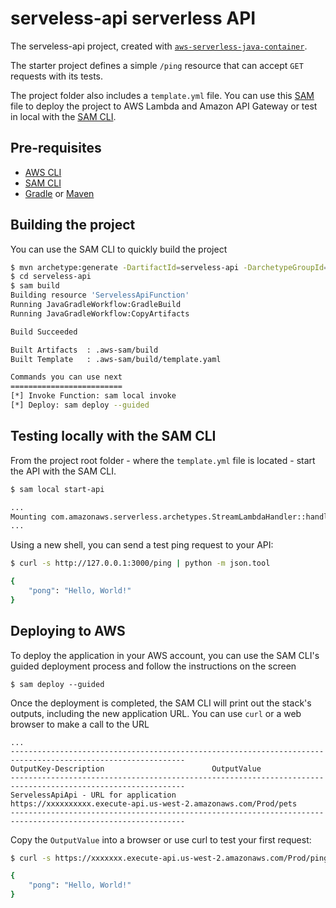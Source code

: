 # serveless-api serverless API
The serveless-api project, created with [`aws-serverless-java-container`](https://github.com/awslabs/aws-serverless-java-container).

The starter project defines a simple `/ping` resource that can accept `GET` requests with its tests.

The project folder also includes a `template.yml` file. You can use this [SAM](https://github.com/awslabs/serverless-application-model) file to deploy the project to AWS Lambda and Amazon API Gateway or test in local with the [SAM CLI](https://github.com/awslabs/aws-sam-cli). 

## Pre-requisites
* [AWS CLI](https://aws.amazon.com/cli/)
* [SAM CLI](https://github.com/awslabs/aws-sam-cli)
* [Gradle](https://gradle.org/) or [Maven](https://maven.apache.org/)

## Building the project
You can use the SAM CLI to quickly build the project
```bash
$ mvn archetype:generate -DartifactId=serveless-api -DarchetypeGroupId=com.amazonaws.serverless.archetypes -DarchetypeArtifactId=aws-serverless-jersey-archetype -DarchetypeVersion=2.0.0-M2 -DgroupId=org.example -Dversion=1.0-SNAPSHOT -Dinteractive=false
$ cd serveless-api
$ sam build
Building resource 'ServelessApiFunction'
Running JavaGradleWorkflow:GradleBuild
Running JavaGradleWorkflow:CopyArtifacts

Build Succeeded

Built Artifacts  : .aws-sam/build
Built Template   : .aws-sam/build/template.yaml

Commands you can use next
=========================
[*] Invoke Function: sam local invoke
[*] Deploy: sam deploy --guided
```

## Testing locally with the SAM CLI

From the project root folder - where the `template.yml` file is located - start the API with the SAM CLI.

```bash
$ sam local start-api

...
Mounting com.amazonaws.serverless.archetypes.StreamLambdaHandler::handleRequest (java11) at http://127.0.0.1:3000/{proxy+} [OPTIONS GET HEAD POST PUT DELETE PATCH]
...
```

Using a new shell, you can send a test ping request to your API:

```bash
$ curl -s http://127.0.0.1:3000/ping | python -m json.tool

{
    "pong": "Hello, World!"
}
``` 

## Deploying to AWS
To deploy the application in your AWS account, you can use the SAM CLI's guided deployment process and follow the instructions on the screen

```
$ sam deploy --guided
```

Once the deployment is completed, the SAM CLI will print out the stack's outputs, including the new application URL. You can use `curl` or a web browser to make a call to the URL

```
...
-------------------------------------------------------------------------------------------------------------
OutputKey-Description                        OutputValue
-------------------------------------------------------------------------------------------------------------
ServelessApiApi - URL for application            https://xxxxxxxxxx.execute-api.us-west-2.amazonaws.com/Prod/pets
-------------------------------------------------------------------------------------------------------------
```

Copy the `OutputValue` into a browser or use curl to test your first request:

```bash
$ curl -s https://xxxxxxx.execute-api.us-west-2.amazonaws.com/Prod/ping | python -m json.tool

{
    "pong": "Hello, World!"
}
```
